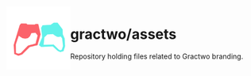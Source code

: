 <img align="left" style="width:128px" src="https://github.com/gractwo/assets/blob/master/logo.svg" />

# gractwo/assets

Repository holding files related to Gractwo branding.

